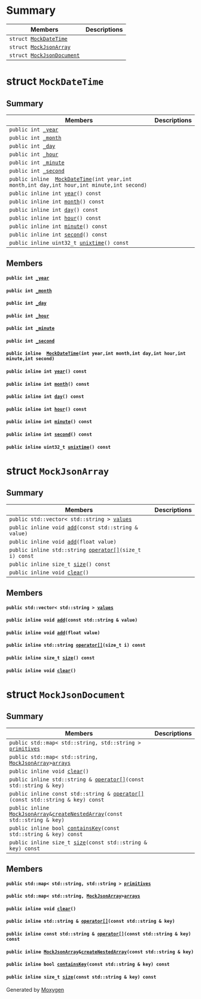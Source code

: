 # Summary

 Members                        | Descriptions                                
--------------------------------|---------------------------------------------
`struct `[`MockDateTime`](#da/ded/struct_mock_date_time) | 
`struct `[`MockJsonArray`](#db/d45/struct_mock_json_array) | 
`struct `[`MockJsonDocument`](#dc/dff/struct_mock_json_document) | 

# struct `MockDateTime` 

## Summary

 Members                        | Descriptions                                
--------------------------------|---------------------------------------------
`public int `[`_year`](#da/ded/struct_mock_date_time_1a613267af7e08a161df76b1b98b9f713b) | 
`public int `[`_month`](#da/ded/struct_mock_date_time_1a8773cc8f1299f1d84f8b11c0d43040e6) | 
`public int `[`_day`](#da/ded/struct_mock_date_time_1aab06a567e5c2c5e20487bff434e14e2b) | 
`public int `[`_hour`](#da/ded/struct_mock_date_time_1a836d3143c2c8a9b131f4ef50abde292b) | 
`public int `[`_minute`](#da/ded/struct_mock_date_time_1a0aba33a11939db15768e45340f44733e) | 
`public int `[`_second`](#da/ded/struct_mock_date_time_1afc51a882f6f85ea9f524ab8bdd30adb3) | 
`public inline  `[`MockDateTime`](#da/ded/struct_mock_date_time_1afa6b81d08baa7af091324cd8fbf391cd)`(int year,int month,int day,int hour,int minute,int second)` | 
`public inline int `[`year`](#da/ded/struct_mock_date_time_1ac9d9a86ec9c9bf7631d8163eead98e35)`() const` | 
`public inline int `[`month`](#da/ded/struct_mock_date_time_1a9f82beb632246fda02518695d77c977e)`() const` | 
`public inline int `[`day`](#da/ded/struct_mock_date_time_1aed0ad9e6ba0ed22560ef04fce0ba1576)`() const` | 
`public inline int `[`hour`](#da/ded/struct_mock_date_time_1a030e815bfd810e22124185fb15b85fc1)`() const` | 
`public inline int `[`minute`](#da/ded/struct_mock_date_time_1aaf0fa9f97d3821f3142e30b48e882162)`() const` | 
`public inline int `[`second`](#da/ded/struct_mock_date_time_1ac5d382f73c5f5c3780ee6e5084ebf9fc)`() const` | 
`public inline uint32_t `[`unixtime`](#da/ded/struct_mock_date_time_1a61d7a971f8e11be7c022a98f711f0f83)`() const` | 

## Members

#### `public int `[`_year`](#da/ded/struct_mock_date_time_1a613267af7e08a161df76b1b98b9f713b) 

#### `public int `[`_month`](#da/ded/struct_mock_date_time_1a8773cc8f1299f1d84f8b11c0d43040e6) 

#### `public int `[`_day`](#da/ded/struct_mock_date_time_1aab06a567e5c2c5e20487bff434e14e2b) 

#### `public int `[`_hour`](#da/ded/struct_mock_date_time_1a836d3143c2c8a9b131f4ef50abde292b) 

#### `public int `[`_minute`](#da/ded/struct_mock_date_time_1a0aba33a11939db15768e45340f44733e) 

#### `public int `[`_second`](#da/ded/struct_mock_date_time_1afc51a882f6f85ea9f524ab8bdd30adb3) 

#### `public inline  `[`MockDateTime`](#da/ded/struct_mock_date_time_1afa6b81d08baa7af091324cd8fbf391cd)`(int year,int month,int day,int hour,int minute,int second)` 

#### `public inline int `[`year`](#da/ded/struct_mock_date_time_1ac9d9a86ec9c9bf7631d8163eead98e35)`() const` 

#### `public inline int `[`month`](#da/ded/struct_mock_date_time_1a9f82beb632246fda02518695d77c977e)`() const` 

#### `public inline int `[`day`](#da/ded/struct_mock_date_time_1aed0ad9e6ba0ed22560ef04fce0ba1576)`() const` 

#### `public inline int `[`hour`](#da/ded/struct_mock_date_time_1a030e815bfd810e22124185fb15b85fc1)`() const` 

#### `public inline int `[`minute`](#da/ded/struct_mock_date_time_1aaf0fa9f97d3821f3142e30b48e882162)`() const` 

#### `public inline int `[`second`](#da/ded/struct_mock_date_time_1ac5d382f73c5f5c3780ee6e5084ebf9fc)`() const` 

#### `public inline uint32_t `[`unixtime`](#da/ded/struct_mock_date_time_1a61d7a971f8e11be7c022a98f711f0f83)`() const` 

# struct `MockJsonArray` 

## Summary

 Members                        | Descriptions                                
--------------------------------|---------------------------------------------
`public std::vector< std::string > `[`values`](#db/d45/struct_mock_json_array_1abf917a8e07e4ad39db9c8b4846751c58) | 
`public inline void `[`add`](#db/d45/struct_mock_json_array_1afbc04d4b35b6347ab7193ba9dcb65d4e)`(const std::string & value)` | 
`public inline void `[`add`](#db/d45/struct_mock_json_array_1aa9d88084e6cb19071e51695690e6cffe)`(float value)` | 
`public inline std::string `[`operator[]`](#db/d45/struct_mock_json_array_1a78db22394b5aaae364e1512e83d5dfdc)`(size_t i) const` | 
`public inline size_t `[`size`](#db/d45/struct_mock_json_array_1afcc4a101a807a2f78d94f94fc47b0a8b)`() const` | 
`public inline void `[`clear`](#db/d45/struct_mock_json_array_1aaf6c3a2f7c378baf7d8fab53ae7a46e4)`()` | 

## Members

#### `public std::vector< std::string > `[`values`](#db/d45/struct_mock_json_array_1abf917a8e07e4ad39db9c8b4846751c58) 

#### `public inline void `[`add`](#db/d45/struct_mock_json_array_1afbc04d4b35b6347ab7193ba9dcb65d4e)`(const std::string & value)` 

#### `public inline void `[`add`](#db/d45/struct_mock_json_array_1aa9d88084e6cb19071e51695690e6cffe)`(float value)` 

#### `public inline std::string `[`operator[]`](#db/d45/struct_mock_json_array_1a78db22394b5aaae364e1512e83d5dfdc)`(size_t i) const` 

#### `public inline size_t `[`size`](#db/d45/struct_mock_json_array_1afcc4a101a807a2f78d94f94fc47b0a8b)`() const` 

#### `public inline void `[`clear`](#db/d45/struct_mock_json_array_1aaf6c3a2f7c378baf7d8fab53ae7a46e4)`()` 

# struct `MockJsonDocument` 

## Summary

 Members                        | Descriptions                                
--------------------------------|---------------------------------------------
`public std::map< std::string, std::string > `[`primitives`](#dc/dff/struct_mock_json_document_1a02d8a7c2d2b9ff56c08fbbbeb4bc4ad5) | 
`public std::map< std::string, `[`MockJsonArray`](#db/d45/struct_mock_json_array)` > `[`arrays`](#dc/dff/struct_mock_json_document_1ac6132a268d826cd6fd7e3b84fd995bb3) | 
`public inline void `[`clear`](#dc/dff/struct_mock_json_document_1a54ef1b4c26afbad9cf5c250eed062631)`()` | 
`public inline std::string & `[`operator[]`](#dc/dff/struct_mock_json_document_1a0696fac92492fabb9af79ac44a2e5b21)`(const std::string & key)` | 
`public inline const std::string & `[`operator[]`](#dc/dff/struct_mock_json_document_1a45b69917a5922afcd030de648201bc94)`(const std::string & key) const` | 
`public inline `[`MockJsonArray`](#db/d45/struct_mock_json_array)` & `[`createNestedArray`](#dc/dff/struct_mock_json_document_1a89a2a652b12aea547d02b6440031912e)`(const std::string & key)` | 
`public inline bool `[`containsKey`](#dc/dff/struct_mock_json_document_1a2ea6d36047f732b3a3cd2da86c9f91b0)`(const std::string & key) const` | 
`public inline size_t `[`size`](#dc/dff/struct_mock_json_document_1a176ae01e30f5fc396861b84f35733e7e)`(const std::string & key) const` | 

## Members

#### `public std::map< std::string, std::string > `[`primitives`](#dc/dff/struct_mock_json_document_1a02d8a7c2d2b9ff56c08fbbbeb4bc4ad5) 

#### `public std::map< std::string, `[`MockJsonArray`](#db/d45/struct_mock_json_array)` > `[`arrays`](#dc/dff/struct_mock_json_document_1ac6132a268d826cd6fd7e3b84fd995bb3) 

#### `public inline void `[`clear`](#dc/dff/struct_mock_json_document_1a54ef1b4c26afbad9cf5c250eed062631)`()` 

#### `public inline std::string & `[`operator[]`](#dc/dff/struct_mock_json_document_1a0696fac92492fabb9af79ac44a2e5b21)`(const std::string & key)` 

#### `public inline const std::string & `[`operator[]`](#dc/dff/struct_mock_json_document_1a45b69917a5922afcd030de648201bc94)`(const std::string & key) const` 

#### `public inline `[`MockJsonArray`](#db/d45/struct_mock_json_array)` & `[`createNestedArray`](#dc/dff/struct_mock_json_document_1a89a2a652b12aea547d02b6440031912e)`(const std::string & key)` 

#### `public inline bool `[`containsKey`](#dc/dff/struct_mock_json_document_1a2ea6d36047f732b3a3cd2da86c9f91b0)`(const std::string & key) const` 

#### `public inline size_t `[`size`](#dc/dff/struct_mock_json_document_1a176ae01e30f5fc396861b84f35733e7e)`(const std::string & key) const` 

Generated by [Moxygen](https://sourcey.com/moxygen)